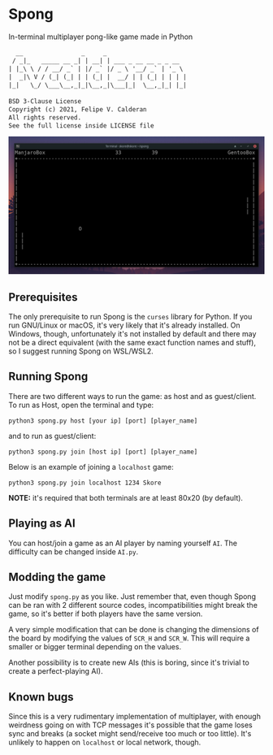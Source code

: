 # Spong
In-terminal multiplayer pong-like game made in Python

```
  __                _     _
 / _|_   _____ __ _| | __| | ___ _ __ __ _ _ __
| |_\ \ / / __/ _` | |/ _` |/ _ \ '__/ _` | '_ \
|  _|\ V / (_| (_| | | (_| |  __/ | | (_| | | | |
|_|   \_/ \___\__,_|_|\__,_|\___|_|  \__,_|_| |_|

BSD 3-Clause License
Copyright (c) 2021, Felipe V. Calderan
All rights reserved.
See the full license inside LICENSE file
```

![Image](https://github.com/fvcalderan/spong/blob/main/images/screenshot.png?raw=true)

## Prerequisites
The only prerequisite to run Spong is the `curses` library for Python. If
you run GNU/Linux or macOS, it's very likely that it's already installed. On
Windows, though, unfortunately it's not installed by default and there may not
be a direct equivalent (with the same exact function names and stuff), so I
suggest running Spong on WSL/WSL2.

## Running Spong
There are two different ways to run the game: as host and as guest/client. To
run as Host, open the terminal and type:
```
python3 spong.py host [your ip] [port] [player_name]
```
and to run as guest/client:
```
python3 spong.py join [host ip] [port] [player_name]
```
Below is an example of joining a `localhost` game:
```
python3 spong.py join localhost 1234 Skore
```

**NOTE:** it's required that both terminals are at least 80x20 (by default).

## Playing as AI
You can host/join a game as an AI player by naming yourself `AI`. The
difficulty can be changed inside `AI.py`.

## Modding the game
Just modify `spong.py` as you like. Just remember that, even though Spong
can be ran with 2 different source codes, incompatibilities might break
the game, so it's better if both players have the same version.

A very simple modification that can be done is changing the dimensions of the
board by modifying the values of `SCR_H` and `SCR_W`. This will require a
smaller or bigger terminal depending on the values.

Another possibility is to create new AIs (this is boring, since it's trivial
to create a perfect-playing AI).

## Known bugs
Since this is a very rudimentary implementation of multiplayer, with enough
weirdness going on with TCP messages it's possible that the game loses sync
and breaks (a socket might send/receive too much or too little). It's unlikely
to happen on `localhost` or local network, though.
